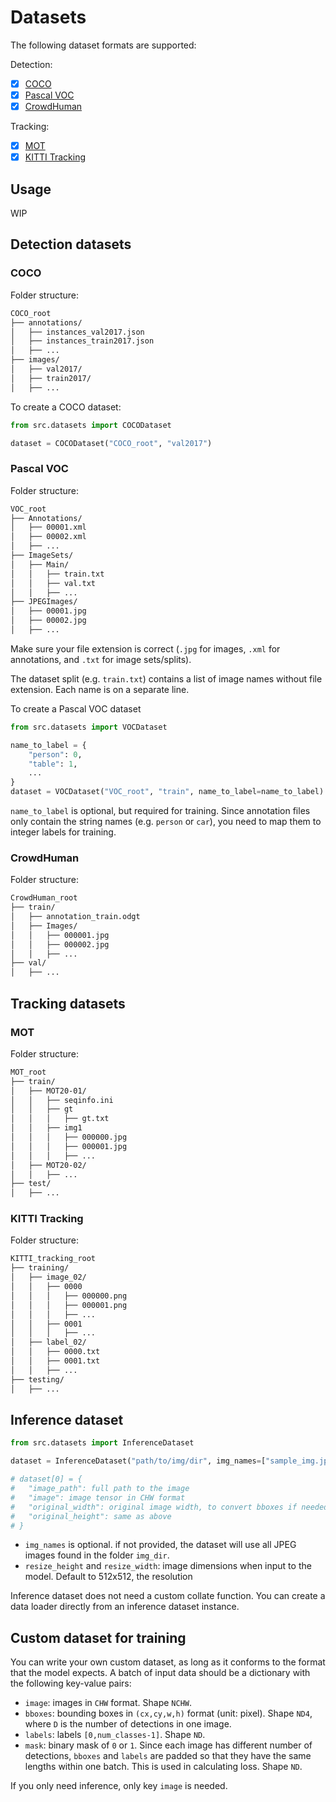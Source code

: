 # Datasets

The following dataset formats are supported:

Detection:

- [x] [COCO](https://cocodataset.org/)
- [x] [Pascal VOC](http://host.robots.ox.ac.uk/pascal/VOC/)
- [x] [CrowdHuman](https://www.crowdhuman.org/)

Tracking:

- [x] [MOT](https://motchallenge.net/)
- [x] [KITTI Tracking](http://www.cvlibs.net/datasets/kitti/eval_tracking.php)

## Usage

WIP

## Detection datasets

### COCO

Folder structure:

```bash
COCO_root
├── annotations/
│   ├── instances_val2017.json
│   ├── instances_train2017.json
│   ├── ...
├── images/
│   ├── val2017/
│   ├── train2017/
│   ├── ...
```

To create a COCO dataset:

```python
from src.datasets import COCODataset

dataset = COCODataset("COCO_root", "val2017")
```

### Pascal VOC

Folder structure:

```bash
VOC_root
├── Annotations/
│   ├── 00001.xml
│   ├── 00002.xml
│   ├── ...
├── ImageSets/
│   ├── Main/
│   │   ├── train.txt
│   │   ├── val.txt
│   │   ├── ...
├── JPEGImages/
│   ├── 00001.jpg
│   ├── 00002.jpg
│   ├── ...
```

Make sure your file extension is correct (`.jpg` for images, `.xml` for annotations, and `.txt` for image sets/splits).

The dataset split (e.g. `train.txt`) contains a list of image names without file extension. Each name is on a separate line.

To create a Pascal VOC dataset

```python
from src.datasets import VOCDataset

name_to_label = {
    "person": 0,
    "table": 1,
    ...
}
dataset = VOCDataset("VOC_root", "train", name_to_label=name_to_label)
```

`name_to_label` is optional, but required for training. Since annotation files only contain the string names (e.g. `person` or `car`), you need to map them to integer labels for training.

### CrowdHuman

Folder structure:

```bash
CrowdHuman_root
├── train/
│   ├── annotation_train.odgt
│   ├── Images/
│   │   ├── 000001.jpg
│   │   ├── 000002.jpg
│   │   ├── ...
├── val/
│   ├── ...
```

## Tracking datasets

### MOT

Folder structure:

```bash
MOT_root
├── train/
│   ├── MOT20-01/
│   │   ├── seqinfo.ini
│   │   ├── gt
│   │   │   ├── gt.txt
│   │   ├── img1
│   │   │   ├── 000000.jpg
│   │   │   ├── 000001.jpg
│   │   │   ├── ...
│   ├── MOT20-02/
│   │   ├── ...
├── test/
│   ├── ...
```

### KITTI Tracking

Folder structure:

```bash
KITTI_tracking_root
├── training/
│   ├── image_02/
│   │   ├── 0000
│   │   │   ├── 000000.png
│   │   │   ├── 000001.png
│   │   │   ├── ...
│   │   ├── 0001
│   │   │   ├── ...
│   ├── label_02/
│   │   ├── 0000.txt
│   │   ├── 0001.txt
│   │   ├── ...
├── testing/
│   ├── ...
```

## Inference dataset

```python
from src.datasets import InferenceDataset

dataset = InferenceDataset("path/to/img/dir", img_names=["sample_img.jpg"], resize_height=512, resize_width=512)

# dataset[0] = {
#   "image_path": full path to the image
#   "image": image tensor in CHW format
#   "original_width": original image width, to convert bboxes if needed
#   "original_height": same as above
# }
```

- `img_names` is optional. if not provided, the dataset will use all JPEG images found in the folder `img_dir`.
- `resize_height` and `resize_width`: image dimensions when input to the model. Default to 512x512, the resolution 

Inference dataset does not need a custom collate function. You can create a data loader directly from an inference dataset instance.

## Custom dataset for training

You can write your own custom dataset, as long as it conforms to the format that the model expects. A batch of input data should be a dictionary with the following key-value pairs:

- `image`: images in `CHW` format. Shape `NCHW`.
- `bboxes`: bounding boxes in `(cx,cy,w,h)` format (unit: pixel). Shape `ND4`, where `D` is the number of detections in one image.
- `labels`: labels `[0,num_classes-1]`. Shape `ND`.
- `mask`: binary mask of `0` or `1`. Since each image has different number of detections, `bboxes` and `labels` are padded so that they have the same lengths within one batch. This is used in calculating loss. Shape `ND`.

If you only need inference, only key `image` is needed.
